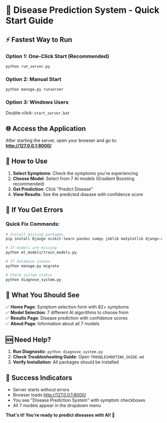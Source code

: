# 🚀 Disease Prediction System - Quick Start Guide

## ⚡ Fastest Way to Run

### Option 1: One-Click Start (Recommended)
```bash
python run_server.py
```

### Option 2: Manual Start
```bash
python manage.py runserver
```

### Option 3: Windows Users
Double-click: `start_server.bat`

## 🌐 Access the Application

After starting the server, open your browser and go to:
**http://127.0.0.1:8000/**

## 🎯 How to Use

1. **Select Symptoms**: Check the symptoms you're experiencing
2. **Choose Model**: Select from 7 AI models (Gradient Boosting recommended)
3. **Get Prediction**: Click "Predict Disease"
4. **View Results**: See the predicted disease with confidence score

## 🔧 If You Get Errors

### Quick Fix Commands:
```bash
# Install missing packages
pip install Django scikit-learn pandas numpy joblib matplotlib django-crispy-forms crispy-bootstrap5

# If models are missing
python ml_models/train_models.py

# If database issues
python manage.py migrate

# Check system status
python diagnose_system.py
```

## 📱 What You Should See

✅ **Home Page**: Symptom selection form with 82+ symptoms  
✅ **Model Selection**: 7 different AI algorithms to choose from  
✅ **Results Page**: Disease prediction with confidence scores  
✅ **About Page**: Information about all 7 models  

## 🆘 Need Help?

1. **Run Diagnostic**: `python diagnose_system.py`
2. **Check Troubleshooting Guide**: Open `TROUBLESHOOTING_GUIDE.md`
3. **Verify Installation**: All packages should be installed

## 🎉 Success Indicators

- Server starts without errors
- Browser loads http://127.0.0.1:8000/
- You see "Disease Prediction System" with symptom checkboxes
- All 7 models appear in the dropdown menu

**That's it! You're ready to predict diseases with AI! 🤖**
